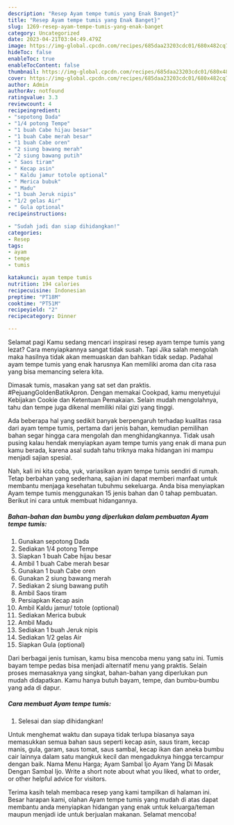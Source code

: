 ```yaml
---
description: "Resep Ayam tempe tumis yang Enak Banget}"
title: "Resep Ayam tempe tumis yang Enak Banget}"
slug: 1269-resep-ayam-tempe-tumis-yang-enak-banget
category: Uncategorized
date: 2023-04-21T03:04:49.479Z
image: https://img-global.cpcdn.com/recipes/685daa23203cdc01/680x482cq70/ayam-tempe-tumis-foto-resep-utama.jpg
hideToc: false
enableToc: true
enableTocContent: false
thumbnail: https://img-global.cpcdn.com/recipes/685daa23203cdc01/680x482cq70/ayam-tempe-tumis-foto-resep-utama.jpg
cover: https://img-global.cpcdn.com/recipes/685daa23203cdc01/680x482cq70/ayam-tempe-tumis-foto-resep-utama.jpg
author: Admin
authorAv: notfound
ratingvalue: 3.3
reviewcount: 4
recipeingredient:
- "sepotong Dada"
- "1/4 potong Tempe"
- "1 buah Cabe hijau besar"
- "1 buah Cabe merah besar"
- "1 buah Cabe oren"
- "2 siung bawang merah"
- "2 siung bawang putih"
- " Saos tiram"
- " Kecap asin"
- " Kaldu jamur totole optional"
- " Merica bubuk"
- " Madu"
- "1 buah Jeruk nipis"
- "1/2 gelas Air"
- " Gula optional"
recipeinstructions:

- "Sudah jadi dan siap dihidangkan!"
categories:
- Resep
tags:
- ayam
- tempe
- tumis

katakunci: ayam tempe tumis 
nutrition: 194 calories
recipecuisine: Indonesian
preptime: "PT18M"
cooktime: "PT51M"
recipeyield: "2"
recipecategory: Dinner

---
```



Selamat pagi Kamu sedang mencari inspirasi resep ayam tempe tumis yang lezat? Cara menyiapkannya sangat tidak susah. Tapi Jika salah mengolah maka hasilnya tidak akan memuaskan dan bahkan tidak sedap. Padahal ayam tempe tumis yang enak harusnya Kan memiliki aroma dan cita rasa yang bisa memancing selera kita.


Dimasak tumis, masakan yang sat set dan praktis. #PejuangGoldenBatikApron. Dengan memakai Cookpad, kamu menyetujui Kebijakan Cookie dan Ketentuan Pemakaian. Selain mudah mengolahnya, tahu dan tempe juga dikenal memiliki nilai gizi yang tinggi.

Ada beberapa hal yang sedikit banyak berpengaruh terhadap kualitas rasa dari ayam tempe tumis, pertama dari jenis bahan, kemudian pemilihan bahan segar hingga cara mengolah dan menghidangkannya. Tidak usah pusing kalau hendak menyiapkan ayam tempe tumis yang enak di mana pun kamu berada, karena asal sudah tahu triknya maka hidangan ini mampu menjadi sajian spesial.


Nah, kali ini kita coba, yuk, variasikan ayam tempe tumis sendiri di rumah. Tetap berbahan yang sederhana, sajian ini dapat memberi manfaat untuk membantu menjaga kesehatan tubuhmu sekeluarga. Anda bisa menyiapkan Ayam tempe tumis menggunakan 15 jenis bahan dan 0 tahap pembuatan. Berikut ini cara untuk membuat hidangannya.

<!--inarticleads1-->

##### Bahan-bahan dan bumbu yang diperlukan dalam pembuatan Ayam tempe tumis:

1. Gunakan sepotong Dada
1. Sediakan 1/4 potong Tempe
1. Siapkan 1 buah Cabe hijau besar
1. Ambil 1 buah Cabe merah besar
1. Gunakan 1 buah Cabe oren
1. Gunakan 2 siung bawang merah
1. Sediakan 2 siung bawang putih
1. Ambil  Saos tiram
1. Persiapkan  Kecap asin
1. Ambil  Kaldu jamur/ totole (optional)
1. Sediakan  Merica bubuk
1. Ambil  Madu
1. Sediakan 1 buah Jeruk nipis
1. Sediakan 1/2 gelas Air
1. Siapkan  Gula (optional)


Dari berbagai jenis tumisan, kamu bisa mencoba menu yang satu ini. Tumis bayam tempe pedas bisa menjadi alternatif menu yang praktis. Selain proses memasaknya yang singkat, bahan-bahan yang diperlukan pun mudah didapatkan. Kamu hanya butuh bayam, tempe, dan bumbu-bumbu yang ada di dapur. 

<!--inarticleads2-->

##### Cara membuat Ayam tempe tumis:


1. Selesai dan siap dihidangkan!

Untuk menghemat waktu dan supaya tidak terlupa biasanya saya memasukkan semua bahan saus seperti kecap asin, saus tiram, kecap manis, gula, garam, saus tomat, saus sambal, kecap ikan dan aneka bumbu cair lainnya dalam satu mangkuk kecil dan mengaduknya hingga tercampur dengan baik. Nama Menu Harga; Ayam Sambal Ijo Ayam Yang Di Masak Dengan Sambal Ijo. Write a short note about what you liked, what to order, or other helpful advice for visitors. 

Terima kasih telah membaca resep yang kami tampilkan di halaman ini. Besar harapan kami, olahan Ayam tempe tumis yang mudah di atas dapat membantu anda menyiapkan hidangan yang enak untuk keluarga/teman maupun menjadi ide untuk berjualan makanan. Selamat mencoba!
